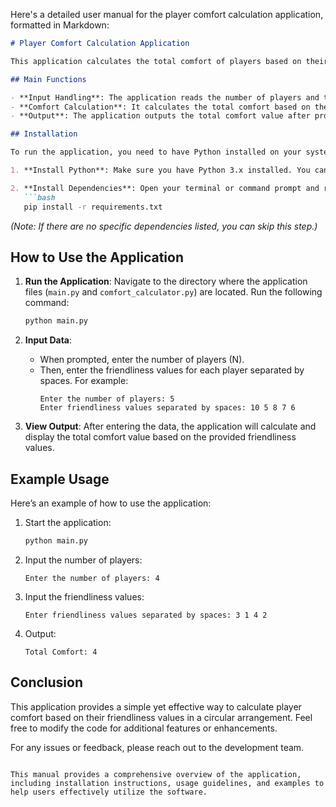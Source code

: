 Here's a detailed user manual for the player comfort calculation application, formatted in Markdown:

```markdown
# Player Comfort Calculation Application

This application calculates the total comfort of players based on their friendliness values. It is designed to help users understand how the arrangement of players can impact their overall comfort in a circular setting.

## Main Functions

- **Input Handling**: The application reads the number of players and their respective friendliness values.
- **Comfort Calculation**: It calculates the total comfort based on the friendliness of adjacent players in a circular arrangement.
- **Output**: The application outputs the total comfort value after processing the input.

## Installation

To run the application, you need to have Python installed on your system. Follow these steps to set up the environment:

1. **Install Python**: Make sure you have Python 3.x installed. You can download it from [python.org](https://www.python.org/downloads/).

2. **Install Dependencies**: Open your terminal or command prompt and run the following command to install any required dependencies:
   ```bash
   pip install -r requirements.txt
   ```
   *(Note: If there are no specific dependencies listed, you can skip this step.)*

## How to Use the Application

1. **Run the Application**: Navigate to the directory where the application files (`main.py` and `comfort_calculator.py`) are located. Run the following command:
   ```bash
   python main.py
   ```

2. **Input Data**: 
   - When prompted, enter the number of players (N).
   - Then, enter the friendliness values for each player separated by spaces. For example:
     ```
     Enter the number of players: 5
     Enter friendliness values separated by spaces: 10 5 8 7 6
     ```

3. **View Output**: After entering the data, the application will calculate and display the total comfort value based on the provided friendliness values.

## Example Usage

Here’s an example of how to use the application:

1. Start the application:
   ```bash
   python main.py
   ```

2. Input the number of players:
   ```
   Enter the number of players: 4
   ```

3. Input the friendliness values:
   ```
   Enter friendliness values separated by spaces: 3 1 4 2
   ```

4. Output:
   ```
   Total Comfort: 4
   ```

## Conclusion

This application provides a simple yet effective way to calculate player comfort based on their friendliness values in a circular arrangement. Feel free to modify the code for additional features or enhancements.

For any issues or feedback, please reach out to the development team.
```

This manual provides a comprehensive overview of the application, including installation instructions, usage guidelines, and examples to help users effectively utilize the software.